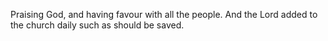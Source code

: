 Praising God, and having favour with all the people. And the Lord added to the church daily such as should be saved.
